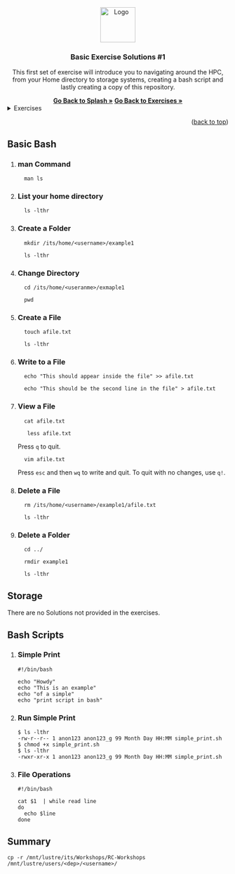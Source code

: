 <div id="top"></div>

<!-- PROJECT SHIELDS -->
<!--
*** I'm using markdown "reference style" links for readability.
*** Reference links are enclosed in brackets [ ] instead of parentheses ( ).
*** See the bottom of this document for the declaration of the reference variables
*** for contributors-url, forks-url, etc. This is an optional, concise syntax you may use.

[![Contributors](https://img.shields.io/github/contributors/universityofsussex-its/RC-Workshops.svg?style=for-the-badge)](https://github.com/universityofsussex-its/RC-Workshops/graphs/contributors)
[![Forks](https://img.shields.io/github/forks/universityofsussex-its/RC-Workshops.svg?style=for-the-badge)](https://github.com/universityofsussex-its/RC-Workshops/network/members)
[![Stargazers][stars-shield]][stars-url]
[![Issues](https://img.shields.io/github/issues/universityofsussex-its/RC-Workshops.svg?style=for-the-badge)](https://github.com/universityofsussex-its/RC-Workshops/issues)



<!-- PROJECT LOGO -->

<div align="center">
  <a href="https://universityofsussex-rc.github.io/Workshops/">
    <img src="https://universityofsussex-rc.github.io/Workshops/images/logo.png" alt="Logo" width="80" height="80">
  </a>

  <h3 align="center">Basic Exercise Solutions #1</h3>
  <p align="center">
    This first set of exercise will introduce you to navigating around the HPC, from your Home directory to storage systems, creating a bash script and lastly creating a copy of this repository.
  </p>
    <a href="https://universityofsussex-rc.github.io/Workshops/"><strong>Go Back to Splash »</strong></a>
    <a href="https://github.com/universityofsussex-rc/Workshops/exercises/basic/exercise1.md"><strong>Go Back to Exercises »</strong></a>
    <br />
</div>
<!-- TABLE OF CONTENTS -->
<details>
  <summary>Exercises</summary>
  <ol>
    <li><a href="#basic-bash">Basic Bash</a></li>
    <li><a href="#storage">Storage</a></li>
    <li><a href="#bash_scripts">Bash Scripts</a></li>
    <li><a href="#summary">Summary</a></li>
  </ol>
</details>

<p align="right">(<a href="#top">back to top</a>)</p>

## Basic Bash

<ol>
<li><h3> man Command</h3></li>

  ```
    man ls
  ```

<li><h3> List your home directory</h3></li>

  ```
    ls -lthr
  ```

<li><h3> Create a Folder </h3></li>

  ```
    mkdir /its/home/<username>/example1
  ```
  ```
    ls -lthr
  ```

<li><h3> Change Directory</h3></li>

  ```
    cd /its/home/<useranme>/exmaple1
  ```
  ```
    pwd
  ```

<li><h3> Create a File</h3></li>

  ```
    touch afile.txt
  ```
  ```
    ls -lthr
  ```

<li><h3> Write to a File</h3></li>

  ```
    echo "This should appear inside the file" >> afile.txt
  ```
  ```
    echo "This should be the second line in the file" > afile.txt
  ```
<li><h3> View a File</h3></li>

  ```
    cat afile.txt
  ```
  ```
     less afile.txt
  ```
  Press `q` to quit.
  ```
    vim afile.txt
  ```
  Press `esc` and then `wq` to write and quit. To quit with no changes, use `q!`.

<li><h3> Delete a File</h3></li>

  ```
    rm /its/home/<username>/example1/afile.txt
  ```
  ```
    ls -lthr
  ```

<li><h3> Delete a Folder</h3></li>

  ```
    cd ../
  ```
  ```
    rmdir example1
  ```
  ```
    ls -lthr
  ```

</ol>

## Storage

There are no Solutions not provided in the exercises.


## Bash Scripts

<ol>
<li><h3> Simple Print </h3></li>

```
#!/bin/bash

echo "Howdy"
echo "This is an example"
echo "of a simple"
echo "print script in bash"
```

<li><h3> Run Simple Print </h3></li>

```
$ ls -lthr
-rw-r--r-- 1 anon123 anon123_g 99 Month Day HH:MM simple_print.sh
$ chmod +x simple_print.sh
$ ls -lthr
-rwxr-xr-x 1 anon123 anon123_g 99 Month Day HH:MM simple_print.sh
```

<li><h3> File Operations </h3></li>

```
#!/bin/bash

cat $1  | while read line
do
  echo $line
done
```

</ol>

## Summary

```
cp -r /mnt/lustre/its/Workshops/RC-Workshops /mnt/lustre/users/<dep>/<username>/
```


<!-- MARKDOWN LINKS & IMAGES -->
<!-- https://www.markdownguide.org/basic-syntax/#reference-style-links -->
[contributors-shield]: https://img.shields.io/github/contributors/universityofsussex-its/RC-Workshops.svg?style=for-the-badge
[contributors-url]: https://github.com/universityofsussex-rc/Workshops/graphs/contributors
[forks-shield]: https://img.shields.io/github/forks/universityofsussex-its/RC-Workshops.svg?style=for-the-badge
[forks-url]: https://github.com/universityofsussex-rc/Workshops/network/members
[stars-shield]: https://img.shields.io/github/stars/universityofsussex-its/RC-Workshops.svg?style=for-the-badge
[stars-url]: https://github.com/universityofsussex-rc/Workshops/stargazers
[issues-shield]: https://img.shields.io/github/issues/universityofsussex-its/RC-Workshops.svg?style=for-the-badge
[issues-url]: https://github.com/universityofsussex-rc/Workshops/issues

